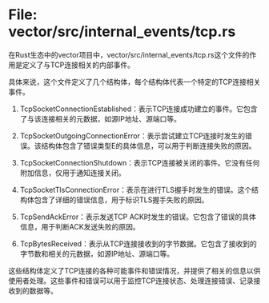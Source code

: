 # File: vector/src/internal_events/tcp.rs

在Rust生态中的vector项目中，vector/src/internal_events/tcp.rs这个文件的作用是定义了与TCP连接相关的内部事件。

具体来说，这个文件定义了几个结构体，每个结构体代表一个特定的TCP连接相关事件。

1. TcpSocketConnectionEstablished：表示TCP连接成功建立的事件。它包含了与该连接相关的元数据，如源IP地址、源端口等。

2. TcpSocketOutgoingConnectionError<E>：表示尝试建立TCP连接时发生的错误。该结构体包含了错误类型E的具体信息，可以用于判断连接失败的原因。

3. TcpSocketConnectionShutdown：表示TCP连接被关闭的事件。它没有任何附加信息，仅用于通知连接关闭。

4. TcpSocketTlsConnectionError：表示在进行TLS握手时发生的错误。这个结构体包含了详细的错误信息，用于标识TLS握手失败的原因。

5. TcpSendAckError：表示发送TCP ACK时发生的错误。它包含了错误的具体信息，用于判断ACK发送失败的原因。

6. TcpBytesReceived：表示从TCP连接接收到的字节数据。它包含了接收到的字节数和相关的元数据，如源IP地址、源端口等。

这些结构体定义了TCP连接的各种可能事件和错误情况，并提供了相关的信息以供使用者处理。这些事件和错误可以用于监控TCP连接状态、处理连接错误、记录接收到的数据等。

